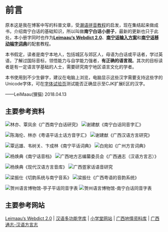 # 前言

原本这是我在博客中写的科普文章，受[潮语拼音教程](https://kahaani.github.io/gatian/index.html)的启发，现在集结起来做成书，介绍南宁白话的基础知识，所以叫做**南宁白话小册子**，最新的更新也只于此处，本小册字同时也作为[**Leimaau‘s Webdict 2.0**](https://leimaau.gitee.io/leimaau-webdict2/)、[**南宁话输入方案**](https://github.com/leimaau/naamning_jyutping)和[**南宁话移动端字词典**](https://github.com/leimaau/naamning-dictionary)的配套教程。

本书假定，读者是南宁本地人，包括城区与郊区人，母语为白话或平话者，学过英语，了解过国际音标，领悟能力与自学能力强者，**有正确的语言观**。其次的目标读者是有一定语言学基础的人士，需要研究南宁地区语言文化的学者。

本书使用到不少生僻字，建议在电脑上浏览，电脑显示这些汉字需要支持这些字的Unicode字体，可在[字体试验页](https://ctext.org/font-test-page/zhs)测试能否正确显示至CJK扩展E区的汉字。

——LeiMaau(狸猫) 2018.04.13

## 主要参考资料

![林亦、覃凤余《广西南宁白话研究》](http://wx4.sinaimg.cn/mw690/69144085gy1fxelmxn06zj209t0dw3yz.jpg) ![谢建猷《南宁白话同音字汇》](http://wx4.sinaimg.cn/mw690/69144085gy1fxelmxysbij209z0dcjrn.jpg)

![陈海伦、林亦《粤语平话土话方音字汇》](http://wx2.sinaimg.cn/mw690/69144085gy1fxelmykszpj20a50dwjrw.jpg) ![谢建猷《广西汉语方言研究》](http://wx4.sinaimg.cn/mw690/69144085gy1fxelmy8fqgj20ac0dwjs5.jpg)

![覃远雄、韦树关、卞成林《南宁平话词典》](http://wx4.sinaimg.cn/mw690/69144085gy1fxelmyzmelj20940dcaak.jpg) ![白宛如《广州方言词典》](http://wx1.sinaimg.cn/mw690/69144085gy1fxelmzcb32j20920dc74r.jpg)

![杨焕典《南宁话音档》](http://wx3.sinaimg.cn/mw690/69144085gy1fxelvzvf9qj20a90be0sz.jpg) ![广西地方志编纂委员会《广西通志（汉语方言志）》](http://wx3.sinaimg.cn/mw690/69144085gy1fxelmzqk5qj209k0be74f.jpg)

![杨焕典《现代汉语方言音库》](http://wx2.sinaimg.cn/mw690/69144085ly1g3urlee5qvj208f0c63ym.jpg) ![广西疍家话语音研究](http://wx4.sinaimg.cn/mw690/69144085ly1g3urlhivpdj208x0c63z3.jpg)

![梁振仕《切韵系统与南宁音系》](http://wx1.sinaimg.cn/mw690/69144085ly1g3urlgymhvj20ai0c2afq.jpg) ![梁振仕《广西粤语的音韵系统》](http://wx2.sinaimg.cn/mw690/69144085ly1g3urlfvyg7j209q0c2jw4.jpg)

![贺州语言博物馆-亭子平话同音字表](http://wx3.sinaimg.cn/mw690/69144085ly1g3urlfhp3xj20u0140n08.jpg) ![贺州语言博物馆-南宁白话同音字表](http://wx3.sinaimg.cn/mw690/69144085ly1g3urlezasvj20u01400v0.jpg)

## 主要参考网站

[Leimaau‘s Webdict 2.0](https://leimaau.gitee.io/leimaau-webdict2/) | [汉语多功能字库](http://humanum.arts.cuhk.edu.hk/Lexis/lexi-mf/) | [小学堂网站](http://xiaoxue.iis.sinica.edu.tw/) | [广西地情资料库](http://www.gxdfz.org.cn/gdtz/#floor_gxtz) | [广西通志-汉语方言志](http://lib.gxdqw.com/file-a88-1.html)

